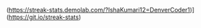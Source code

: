 (https://streak-stats.demolab.com/?IshaKumari12=DenverCoder1)](https://git.io/streak-stats)

<!---
IshaKumari12/IshaKumari12 is a ✨ special ✨ repository because its `README.md` (this file) appears on your GitHub profile.
You can click the Preview link to take a look at your changes.
--->
